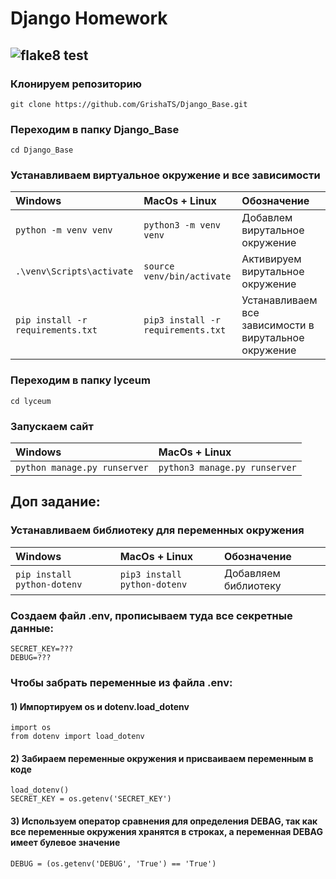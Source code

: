 # Django Homework
## ![flake8 test]( https://github.com/GrishaTS/Django_Base/actions/workflows/python-package.yml/badge.svg) 

### Клонируем репозиторию
```commandline 
git clone https://github.com/GrishaTS/Django_Base.git
```

### Переходим в папку Django_Base
```commandline 
cd Django_Base
```

### Устанавливаем виртуальное окружение и все зависимости
| Windows | MacOs + Linux                            |Обозначение|
| :--------------- | :------------------------------ |:--------------- |
|`python -m venv venv`|`python3 -m venv venv`|Добавлем вирутальное окружение|
|`.\venv\Scripts\activate`|`source venv/bin/activate`| Активируем вирутальное окружение|
|`pip install -r requirements.txt`|`pip3 install -r requirements.txt`| Устанавливаем все зависимости в вирутальное окружение|

### Переходим в папку lyceum
```commandline 
cd lyceum
```

### Запускаем сайт
| Windows | MacOs + Linux                            |
| :--------------- | :------------------------------ |
|`python manage.py runserver`|`python3 manage.py runserver`|


## Доп задание:
### Устанавливаем библиотеку для переменных окружения
| Windows | MacOs + Linux                            |Обозначение|
| :--------------- | :------------------------------ |:--------------- |
|`pip install python-dotenv`|`pip3 install python-dotenv`|Добавляем библиотеку|
### Создаем файл .env, прописываем туда все секретные данные: 
```commandline 
SECRET_KEY=???
DEBUG=???
```

### Чтобы забрать переменные из файла .env: 
#### 1) Импортируем os и dotenv.load_dotenv
```commandline 
import os
from dotenv import load_dotenv
```

#### 2) Забираем переменные окружения и присваиваем переменным в коде
```commandline 
load_dotenv()
SECRET_KEY = os.getenv('SECRET_KEY')
```

#### 3) Используем оператор сравнения для определения DEBAG, так как все переменные окружения хранятся в строках, а переменная DEBAG имеет булевое значение
```commandline 
DEBUG = (os.getenv('DEBUG', 'True') == 'True')
```

